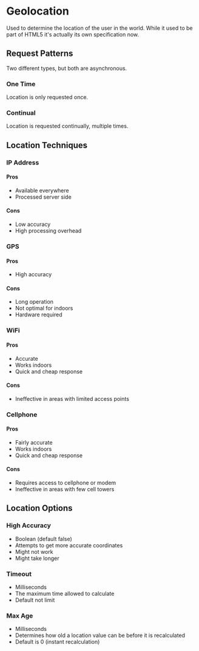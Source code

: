 # Geolocation

Used to determine the location of the user in the world.
While it used to be part of HTML5 it's actually its own specification now.

## Request Patterns

Two different types, but both are asynchronous.

### One Time

Location is only requested once.

### Continual

Location is requested continually, multiple times.

## Location Techniques
### IP Address
#### Pros

* Available everywhere
* Processed server side

#### Cons

* Low accuracy
* High processing overhead

### GPS
#### Pros

* High accuracy

#### Cons

* Long operation
* Not optimal for indoors
* Hardware required

### WiFi
#### Pros
* Accurate
* Works indoors
* Quick and cheap response

#### Cons
* Ineffective in areas with limited access points

### Cellphone
#### Pros
* Fairly accurate
* Works indoors
* Quick and cheap response

#### Cons
* Requires access to cellphone or modem
* Ineffective in areas with few cell towers

## Location Options
### High Accuracy
* Boolean (default false)
* Attempts to get more accurate coordinates
* Might not work
* Might take longer

### Timeout
* Milliseconds
* The maximum time allowed to calculate
* Default not limit

### Max Age
* Milliseconds
* Determines how old a location value can be before it is recalculated
* Default is 0 (instant recalculation)
